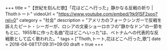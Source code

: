 +++
title =  "【世紀を刻んだ歌】「花はどこへ行った」静かなる反戦の祈り | Thothトート"
videoUrl = "https://www.youtube.com/embed/1tk91SF2soo?rel=0"
category = "社会"
description = "アメリカのフォークシンガーで反戦を訴えたピート・シーガーが、ロシアの文豪ショーロホフの"静かなドン"の一節をもとに、1955年に作った名曲"花はどこへいった"は、ベトナムへの代表的な反戦歌として広く歌われた。"
tags = ["Thoth,トート,花はどこへ行った,歌"]
date = 2018-04-08T17:09:31+09:00
draft = true
+++

